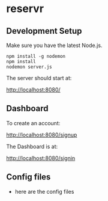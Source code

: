 # reservr


## Development Setup

Make sure you have the latest Node.js.

```
npm install -g nodemon
npm install
nodemon server.js
```

The server should start at:

[http://localhost:8080/](http://localhost:8080/)

## Dashboard

To create an account:

[http://localhost:8080/signup](http://localhost:8080/signup)


The Dashboard is at:

[http://localhost:8080/signin](http://localhost:8080/signin)


## Config files
- here are the config files


